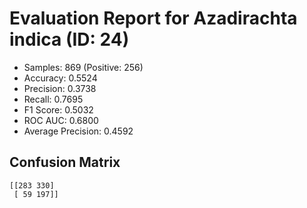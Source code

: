 # Evaluation Report for Azadirachta indica (ID: 24)
- Samples: 869 (Positive: 256)
- Accuracy: 0.5524
- Precision: 0.3738
- Recall: 0.7695
- F1 Score: 0.5032
- ROC AUC: 0.6800
- Average Precision: 0.4592

## Confusion Matrix
```
[[283 330]
 [ 59 197]]
```
